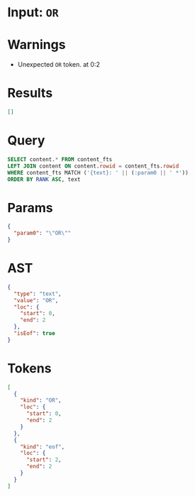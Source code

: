 # Input: `OR`

# Warnings

- Unexpected `OR` token. at 0:2

# Results
```json
[]
```

# Query

```sql
SELECT content.* FROM content_fts
LEFT JOIN content ON content.rowid = content_fts.rowid
WHERE content_fts MATCH ('{text}: ' || (:param0 || ' *'))
ORDER BY RANK ASC, text
```

# Params

```json
{
  "param0": "\"OR\""
}
```

# AST

```json
{
  "type": "text",
  "value": "OR",
  "loc": {
    "start": 0,
    "end": 2
  },
  "isEof": true
}
```

# Tokens
```json
[
  {
    "kind": "OR",
    "loc": {
      "start": 0,
      "end": 2
    }
  },
  {
    "kind": "eof",
    "loc": {
      "start": 2,
      "end": 2
    }
  }
]
```